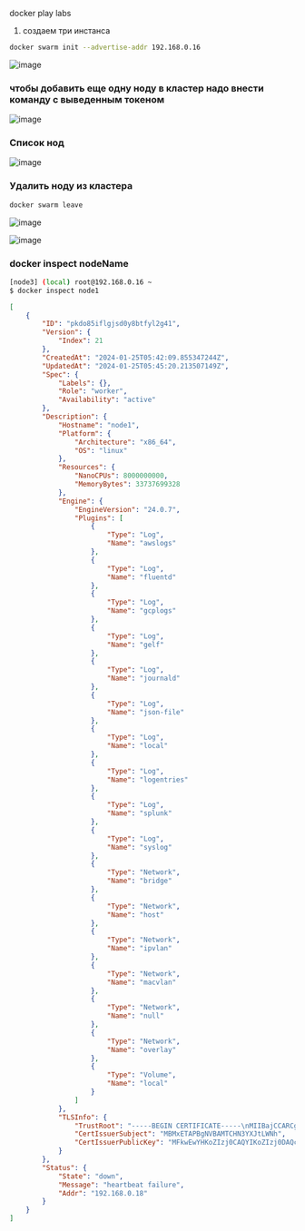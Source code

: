 docker play labs

1) создаем три инстанса 


```bash
docker swarm init --advertise-addr 192.168.0.16
```

![image](https://github.com/dark-tulip/docker-course-stepik/assets/89765480/03024ca0-7751-463b-a314-74020eeea6ac)

### чтобы добавить еще одну ноду в кластер надо внести команду с выведенным токеном

![image](https://github.com/dark-tulip/docker-course-stepik/assets/89765480/78282e8f-71a3-4a05-ae95-db35d95e7856)

### Список нод

![image](https://github.com/dark-tulip/docker-course-stepik/assets/89765480/6fbe69e5-682d-46dd-8005-d347caacdabe)

### Удалить ноду из кластера

```bash
docker swarm leave
```

![image](https://github.com/dark-tulip/docker-course-stepik/assets/89765480/3af19cd0-5602-48c1-ada1-e608587485a1)


![image](https://github.com/dark-tulip/docker-course-stepik/assets/89765480/d513649b-b799-4f04-86e4-a04d01155a9a)


### docker inspect nodeName

```bash
[node3] (local) root@192.168.0.16 ~
$ docker inspect node1
```
```json
[
    {
        "ID": "pkdo85iflgjsd0y8btfyl2g41",
        "Version": {
            "Index": 21
        },
        "CreatedAt": "2024-01-25T05:42:09.855347244Z",
        "UpdatedAt": "2024-01-25T05:45:20.213507149Z",
        "Spec": {
            "Labels": {},
            "Role": "worker",
            "Availability": "active"
        },
        "Description": {
            "Hostname": "node1",
            "Platform": {
                "Architecture": "x86_64",
                "OS": "linux"
            },
            "Resources": {
                "NanoCPUs": 8000000000,
                "MemoryBytes": 33737699328
            },
            "Engine": {
                "EngineVersion": "24.0.7",
                "Plugins": [
                    {
                        "Type": "Log",
                        "Name": "awslogs"
                    },
                    {
                        "Type": "Log",
                        "Name": "fluentd"
                    },
                    {
                        "Type": "Log",
                        "Name": "gcplogs"
                    },
                    {
                        "Type": "Log",
                        "Name": "gelf"
                    },
                    {
                        "Type": "Log",
                        "Name": "journald"
                    },
                    {
                        "Type": "Log",
                        "Name": "json-file"
                    },
                    {
                        "Type": "Log",
                        "Name": "local"
                    },
                    {
                        "Type": "Log",
                        "Name": "logentries"
                    },
                    {
                        "Type": "Log",
                        "Name": "splunk"
                    },
                    {
                        "Type": "Log",
                        "Name": "syslog"
                    },
                    {
                        "Type": "Network",
                        "Name": "bridge"
                    },
                    {
                        "Type": "Network",
                        "Name": "host"
                    },
                    {
                        "Type": "Network",
                        "Name": "ipvlan"
                    },
                    {
                        "Type": "Network",
                        "Name": "macvlan"
                    },
                    {
                        "Type": "Network",
                        "Name": "null"
                    },
                    {
                        "Type": "Network",
                        "Name": "overlay"
                    },
                    {
                        "Type": "Volume",
                        "Name": "local"
                    }
                ]
            },
            "TLSInfo": {
                "TrustRoot": "-----BEGIN CERTIFICATE-----\nMIIBajCCARCgAwIBAgIUWflM0yNKip3breJK4gMy/fVpiUowCgYIKoZIzj0EAwIw\nEzERMA8GA1UEAxMIc3dhcm0tY2EwHhcNMjQwMTI1MDUzMDAwWhcNNDQwMTIwMDUz\nMDAwWjATMREwDwYDVQQDEwhzd2FybS1jYTBZMBMGByqGSM49AgEGCCqGSM49AwEH\nA0IABNbb04jMKupd+PuMqdC8OAE3j7IM0Zk5DJpa46bqeBY1Mits9Tno7HYHJqRN\nMvunYiDVRm0bKf/pXf7w7vfgCCujQjBAMA4GA1UdDwEB/wQEAwIBBjAPBgNVHRMB\nAf8EBTADAQH/MB0GA1UdDgQWBBRaaD1PVUl/wJ1C1OEiA2RbJFBKPTAKBggqhkjO\nPQQDAgNIADBFAiBayTG3Zu4VTr/pGTM6Uri3L+oWX+i+TA4eInHDVABy+gIhAMHr\np/1I4TZv4IYjL7WJ19hTnDKnqMg1ebaDBy2Jvv+C\n-----END CERTIFICATE-----\n",
                "CertIssuerSubject": "MBMxETAPBgNVBAMTCHN3YXJtLWNh",
                "CertIssuerPublicKey": "MFkwEwYHKoZIzj0CAQYIKoZIzj0DAQcDQgAE1tvTiMwq6l34+4yp0Lw4ATePsgzRmTkMmlrjpup4FjUyK2z1OejsdgcmpE0y+6diINVGbRsp/+ld/vDu9+AIKw=="
            }
        },
        "Status": {
            "State": "down",
            "Message": "heartbeat failure",
            "Addr": "192.168.0.18"
        }
    }
]
```
